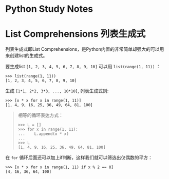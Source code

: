 # Python Study Notes



# List Comprehensions 列表生成式

列表生成式即List Comprehensions，是Python内置的非常简单却强大的可以用来创建list的生成式。

要生成list `[1, 2, 3, 4, 5, 6, 7, 8, 9, 10]` 可以用 `list(range(1, 11))` ：

```
>>> list(range(1, 11))
[1, 2, 3, 4, 5, 6, 7, 8, 9, 10]
```

生成 `[1*1, 2*2, 3*3, ..., 10*10]`, 列表生成式则:

```
>>> [x * x for x in range(1, 11)]
[1, 4, 9, 16, 25, 36, 49, 64, 81, 100]
```

> 相等的循环表达方式：
>
> ```
> >>> L = []
> >>> for x in range(1, 11):
> ...    L.append(x * x)
> ...
> >>> L
> [1, 4, 9, 16, 25, 36, 49, 64, 81, 100]
> ```

在 `for` 循环后面还可以加上if判断，这样我们就可以筛选出仅偶数的平方：

```
>>> [x * x for x in range(1, 11) if x % 2 == 0]
[4, 16, 36, 64, 100]
```